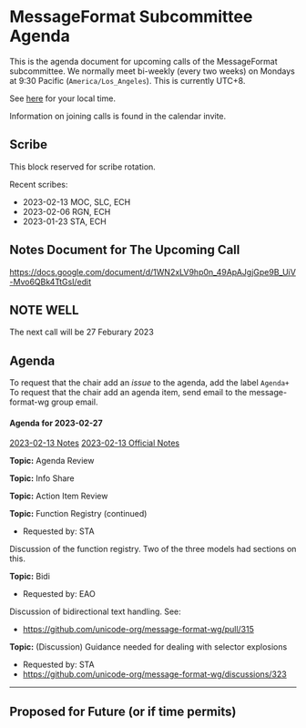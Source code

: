 # MessageFormat Subcommittee Agenda

This is the agenda document for upcoming calls of the MessageFormat subcommittee. We normally meet bi-weekly 
(every two weeks) on Mondays at 9:30 Pacific (`America/Los_Angeles`). This is currently UTC+8. 

See [here](https://www.timeanddate.com/worldclock/converter.html?iso=20230123T173000&p1=224&p2=248&p3=136&p4=179&p5=33&p6=101&p7=268) for your local time.

Information on joining calls is found in the calendar invite.

## Scribe

This block reserved for scribe rotation.

Recent scribes:
* 2023-02-13 MOC, SLC, ECH
* 2023-02-06 RGN, ECH
* 2023-01-23 STA, ECH

## Notes Document for The Upcoming Call

https://docs.google.com/document/d/1WN2xLV9hp0n_49ApAJgjGpe9B_UiV-Mvo6QBk4TtGsI/edit

## NOTE WELL

The next call will be 27 Feburary 2023

## Agenda

To request that the chair add an _issue_ to the agenda, add the label `Agenda+`
To request that the chair add an agenda item, send email to the message-format-wg group email.

#### Agenda for 2023-02-27

[2023-02-13 Notes](https://docs.google.com/document/d/1cJ76HjvBkImqSdPpmkbW133AnO3sFu29TUDrP3nxbrI/edit#)
[2023-02-13 Official Notes](meetings/2023/notes-2023-02-13.md)

**Topic:** Agenda Review

**Topic:** Info Share

**Topic:** Action Item Review

**Topic:** Function Registry (continued)
* Requested by: STA

Discussion of the function registry. Two of the three models had sections on this.

**Topic:** Bidi
* Requested by: EAO

Discussion of bidirectional text handling. See:
* https://github.com/unicode-org/message-format-wg/pull/315

**Topic:** (Discussion) Guidance needed for dealing with selector explosions
* Requested by: STA
* https://github.com/unicode-org/message-format-wg/discussions/323


---

## Proposed for Future (or if time permits)


